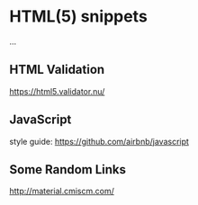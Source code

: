HTML(5) snippets
================

...

HTML Validation
---------------

https://html5.validator.nu/

JavaScript
----------

style guide: https://github.com/airbnb/javascript

Some Random Links
-----------------

http://material.cmiscm.com/

